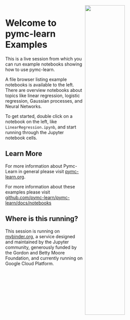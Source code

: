 
<img src="https://raw.githubusercontent.com/pymc-learn/pymc-learn/master/docs/logos/pymc_learn_logo.png" width="50%" align="right">

Welcome to pymc-learn Examples
========================

This is a live session from which you can run example notebooks showing how to 
use pymc-learn.

A file browser listing example notebooks is available to the left.  
There are overview notebooks about topics like linear regression, 
logistic regression, Gaussian processes, and Neural Networks.

To get started, double click on a notebook on the left, 
like `LinearRegression.ipynb`, and start running through the Jupyter notebook 
cells.

Learn More
----------

For more information about Pymc-Learn in general 
please visit [pymc-learn.org](http://pymc-learn.org).

For more information about these examples please visit 
[github.com/pymc-learn/pymc-learn/docs/notebooks](https://github.com/pymc-learn/pymc-learn/tree/master/docs/notebooks)


Where is this running?
----------------------

This session is running on [mybinder.org](https://mybinder.org), 
a service designed and maintained by the Jupyter community, 
generously funded by the Gordon and Betty Moore Foundation, and 
currently running on Google Cloud Platform.